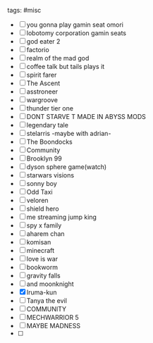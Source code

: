 tags: #misc


- [ ] you gonna play gamin seat omori
- [ ] lobotomy corporation gamin seats
- [ ] god eater 2
- [ ] factorio
- [ ] realm of the mad god
- [ ] coffee talk but tails plays it
- [ ] spirit farer
- [ ] The Ascent
- [ ] asstroneer
- [ ] wargroove
- [ ] thunder tier one
- [ ] DONT STARVE T MADE IN ABYSS MODS
- [ ] legendary tale
- [ ] stelarris -maybe with adrian-
- [ ] The Boondocks
- [ ] Community
- [ ] Brooklyn 99
- [ ] dyson sphere game(watch)
- [ ] starwars visions
- [ ] sonny boy
- [ ] Odd Taxi
- [ ] veloren
- [ ] shield hero
- [ ] me streaming jump king
- [ ] spy x family
- [ ] aharem chan
- [ ] komisan
- [ ] minecraft
- [ ] love is war
- [ ] bookworm
- [ ] gravity falls
- [ ] and moonknight
- [x] Iruma-kun
- [ ] Tanya the evil
- [ ] COMMUNITY
- [ ] MECHWARRIOR 5
- [ ] MAYBE MADNESS
- [ ] 




